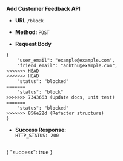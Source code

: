 **Add Customer Feedback API**

* **URL** `/block`
* **Method:** `POST`

* **Request Body**

```
{
    "user_email": "example@example.com",
    "friend_email": "anhthu@example.com",
<<<<<<< HEAD
<<<<<<< HEAD
    "status": "blocked"
=======
    "status": "block"
>>>>>>> 7343663 (Update docs, unit test)
=======
    "status": "blocked"
>>>>>>> 856e22d (Refactor structure)
}
```

* **Success Response:**  
  `HTTP_STATUS: 200`
  ```
{
    "success": true
}
  ```
